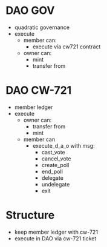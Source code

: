 # DAO GOV
- quadratic governance
- execute
    - member can:
        - execute via cw721 contract
    - owner can:
        - mint
        - transfer from

# DAO CW-721
- member ledger
- execute
    - owner can:
        - transfer from
        - mint
    - member can 
        - execute_d_a_o with msg:
            - cast_vote
            - cancel_vote
            - create_poll
            - end_poll
            - delegate
            - undelegate
            - exit

# Structure
- keep member ledger with cw-721
- execute in DAO via cw-721 ticket